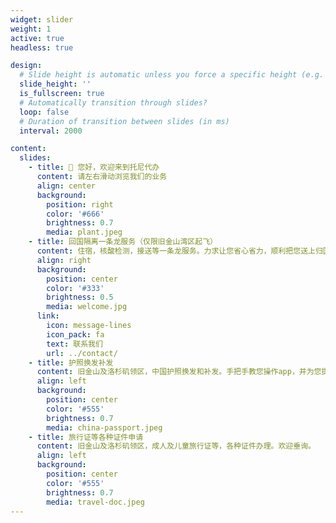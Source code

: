 ```yaml
---
widget: slider
weight: 1
active: true
headless: true

design:
  # Slide height is automatic unless you force a specific height (e.g. '400px')
  slide_height: ''
  is_fullscreen: true
  # Automatically transition through slides?
  loop: false
  # Duration of transition between slides (in ms)
  interval: 2000

content:
  slides:
    - title: 👋 您好，欢迎来到托尼代办
      content: 请左右滑动浏览我们的业务
      align: center
      background:
        position: right
        color: '#666'
        brightness: 0.7
        media: plant.jpeg
    - title: 回国隔离一条龙服务（仅限旧金山湾区起飞）
      content: 住宿，核酸检测，接送等一条龙服务。力求让您省心省力，顺利把您送上归国的飞机。
      align: right
      background:
        position: center
        color: '#333'
        brightness: 0.5
        media: welcome.jpg
      link:
        icon: message-lines
        icon_pack: fa
        text: 联系我们
        url: ../contact/
    - title: 护照换发补发
      content: 旧金山及洛杉矶领区，中国护照换发和补发。手把手教您操作app，并为您提供专业咨询，资料预审。
      align: left
      background:
        position: center
        color: '#555'
        brightness: 0.7
        media: china-passport.jpeg
    - title: 旅行证等各种证件申请
      content: 旧金山及洛杉矶领区，成人及儿童旅行证等，各种证件办理。欢迎垂询。
      align: left
      background:
        position: center
        color: '#555'
        brightness: 0.7
        media: travel-doc.jpeg
---
```

